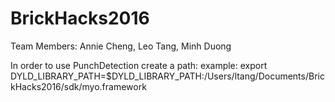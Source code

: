 # BrickHacks2016

Team Members: Annie Cheng, Leo Tang, Minh Duong

In order to use PunchDetection create a path: 
example: export DYLD_LIBRARY_PATH=$DYLD_LIBRARY_PATH:/Users/ltang/Documents/BrickHacks2016/sdk/myo.framework
